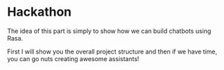 # Hackathon

The idea of this part is simply to show how we can build chatbots using Rasa.

First I will show you the overall project structure and then if we have time, you can go nuts creating awesome assistants!
